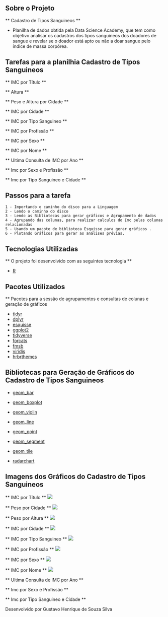## Sobre o Projeto

** Cadastro de Tipos Sanguineos ** 

* Planilha de dados obtida pela Data Science Academy, que tem como objetivo analisar os cadastros dos tipos sanguineos dos doadores de sangue e revelar se o doador está apto ou não a doar sangue pelo índice de massa corpórea. 

## Tarefas para a planilhia Cadastro de Tipos Sanguineos

** IMC por Título ** 

** Altura  ** 

** Peso e Altura por Cidade **

** IMC por Cidade ** 

** IMC por Tipo Sanguineo **

** IMC por Profissão ** 

** IMC por Sexo ** 

** IMC por Nome ** 

** Ultima Consulta de IMC por Ano **

** Imc por Sexo e Profissão **

** Imc por Tipo Sanguineo e Cidade ** 

## Passos para a tarefa 

    1 - Importando o caminho do disco para a Linguagem 
    2 - Lendo o caminho do disco 
    3 - Lendo as Bibliotecas para gerar gráficos e Agrupamento de dados
    4 - Agrupando das colunas, para realizar calculos do Imc pelas colunas relacionadas
    5 - Usando um pacote de biblioteca Esquisse para gerar gráficos .
    6 - Plotando Gráficos para gerar as análises prévias. 
    
## Tecnologias Utilizadas 

** O projeto foi desenvolvido com as seguintes tecnologia ** 

- [R](https://www.r-project.org/)

## Pacotes Utilizados 

** Pacotes para a sessão de agrupamentos e consultas de colunas e geração de gráficos 

- [tidyr](https://tidyr.tidyverse.org/)
- [dplyr](https://dplyr.tidyverse.org/)
- [esquisse](https://www.littlemissdata.com/fdf/esquisse)
- [ggplot2](https://ggplot2.tidyverse.org/) 
- [tidyverse](https://www.tidyverse.org/) 
- [forcats](https://forcats.tidyverse.org/)
- [fmsb](https://livro.curso-r.com/7-6-forcats.html)
- [viridis](https://ggplot2.tidyverse.org/reference/scale_viridis.html) 
- [hrbrthemes](https://www.r-bloggers.com/2019/01/hrbrthemes-0-6-0-on-cran-other-in-development-package-news/)

## Bibliotecas para Geração de Gráficos do Cadastro de Tipos Sanguineos 

- [geom_bar](https://plotly.com/ggplot2/geom_bar/)
- [geom_boxplot](https://r-graph-gallery.com/boxplot.html)
- [geom_violin](https://ggplot2.tidyverse.org/reference/geom_violin.html)
- [geom_line](http://www.sthda.com/english/wiki/ggplot2-line-plot-quick-start-guide-r-software-and-data-visualization)
- [geom_point](https://plotly.com/ggplot2/geom_point/) 
- [geom_segment](https://ggplot2.tidyverse.org/reference/geom_segment.html)
- [geom_tile](https://r-charts.com/correlation/heat-map-ggplot2/)

- [radarchart](https://www.datanovia.com/en/blog/beautiful-radar-chart-in-r-using-fmsb-and-ggplot-packages/) 

## Imagens dos Gráficos do Cadastro de Tipos Sanguineos 

** IMC por Título ** 
<img src="Grafico_1.png">

** Peso por Cidade ** 
<img src="Grafico_2_0.png">

** Peso por Altura **
<img src="Grafico_2_1.png">

** IMC por Cidade ** 
<img src="Grafico_3.png">

** IMC por Tipo Sanguineo **
<img src="Grafico_4.png">

** IMC por Profissão ** 
<img src="Grafico_5.png">

** IMC por Sexo ** 
<img src="Grafico_6.png"> 

** IMC por Nome ** 
<img src="Grafico_7.png"> 

** Ultima Consulta de IMC por Ano ** 
<img srco="Grafico_8.png"> 

** Imc por Sexo e Profissão **
<img srco="Grafico_9.png"> 

** Imc por Tipo Sanguineo e Cidade ** 
<img srco="Grafico_10.png"> 

Desenvolvido por Gustavo Henrique de Souza Silva

